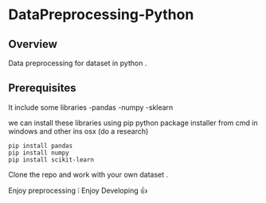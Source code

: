 # DataPreprocessing-Python

## Overview 
Data preprocessing for dataset in python .

## Prerequisites 

It include some libraries 
-pandas 
-numpy 
-sklearn

we can install these libraries using pip python package installer from cmd in windows and other ins osx (do a research)
``` 
pip install pandas 
pip install numpy 
pip install scikit-learn
```
Clone the repo and work with your own dataset .

Enjoy preprocessing :grey_exclamation: Enjoy Developing :thumbsup:
